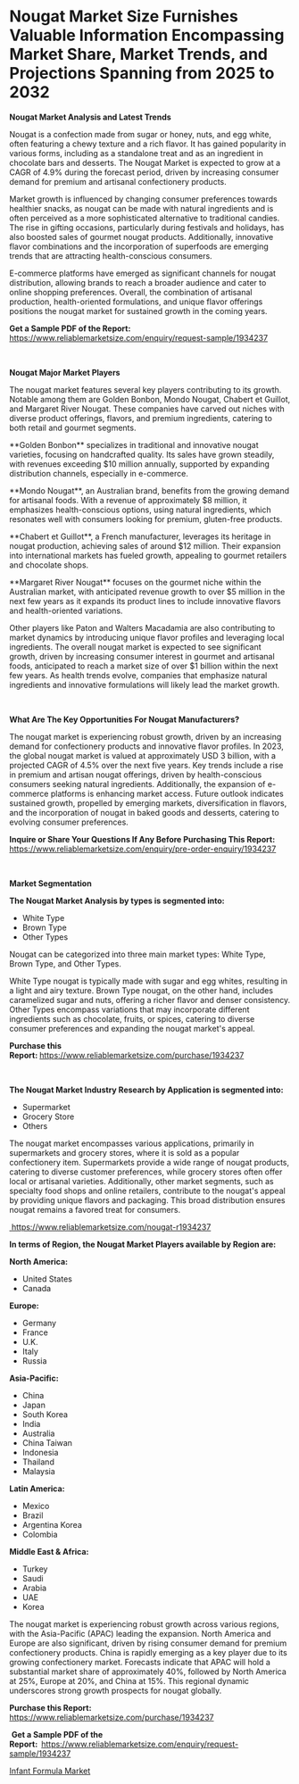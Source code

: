 <p><h1>Nougat Market Size Furnishes Valuable Information Encompassing Market Share, Market Trends, and Projections Spanning from 2025 to 2032</h1></p><p><strong>Nougat Market Analysis and Latest Trends</strong></p>
<p><p>Nougat is a confection made from sugar or honey, nuts, and egg white, often featuring a chewy texture and a rich flavor. It has gained popularity in various forms, including as a standalone treat and as an ingredient in chocolate bars and desserts. The Nougat Market is expected to grow at a CAGR of 4.9% during the forecast period, driven by increasing consumer demand for premium and artisanal confectionery products. </p><p>Market growth is influenced by changing consumer preferences towards healthier snacks, as nougat can be made with natural ingredients and is often perceived as a more sophisticated alternative to traditional candies. The rise in gifting occasions, particularly during festivals and holidays, has also boosted sales of gourmet nougat products. Additionally, innovative flavor combinations and the incorporation of superfoods are emerging trends that are attracting health-conscious consumers. </p><p>E-commerce platforms have emerged as significant channels for nougat distribution, allowing brands to reach a broader audience and cater to online shopping preferences. Overall, the combination of artisanal production, health-oriented formulations, and unique flavor offerings positions the nougat market for sustained growth in the coming years.</p></p>
<p><strong>Get a Sample PDF of the Report:&nbsp;</strong> <a href="https://www.reliablemarketsize.com/enquiry/request-sample/1934237?utm_campaign=1143&utm_medium=2&utm_source=Github&utm_content=ia&utm_term=14022025&utm_id=nougat">https://www.reliablemarketsize.com/enquiry/request-sample/1934237</a></p>
<p>&nbsp;</p>
<p><strong>Nougat Major Market Players</strong></p>
<p><p>The nougat market features several key players contributing to its growth. Notable among them are Golden Bonbon, Mondo Nougat, Chabert et Guillot, and Margaret River Nougat. These companies have carved out niches with diverse product offerings, flavors, and premium ingredients, catering to both retail and gourmet segments.</p><p>**Golden Bonbon** specializes in traditional and innovative nougat varieties, focusing on handcrafted quality. Its sales have grown steadily, with revenues exceeding $10 million annually, supported by expanding distribution channels, especially in e-commerce.</p><p>**Mondo Nougat**, an Australian brand, benefits from the growing demand for artisanal foods. With a revenue of approximately $8 million, it emphasizes health-conscious options, using natural ingredients, which resonates well with consumers looking for premium, gluten-free products.</p><p>**Chabert et Guillot**, a French manufacturer, leverages its heritage in nougat production, achieving sales of around $12 million. Their expansion into international markets has fueled growth, appealing to gourmet retailers and chocolate shops.</p><p>**Margaret River Nougat** focuses on the gourmet niche within the Australian market, with anticipated revenue growth to over $5 million in the next few years as it expands its product lines to include innovative flavors and health-oriented variations.</p><p>Other players like Paton and Walters Macadamia are also contributing to market dynamics by introducing unique flavor profiles and leveraging local ingredients. The overall nougat market is expected to see significant growth, driven by increasing consumer interest in gourmet and artisanal foods, anticipated to reach a market size of over $1 billion within the next few years. As health trends evolve, companies that emphasize natural ingredients and innovative formulations will likely lead the market growth.</p></p>
<p>&nbsp;</p>
<p><strong>What Are The Key Opportunities For Nougat Manufacturers?</strong></p>
<p><p>The nougat market is experiencing robust growth, driven by an increasing demand for confectionery products and innovative flavor profiles. In 2023, the global nougat market is valued at approximately USD 3 billion, with a projected CAGR of 4.5% over the next five years. Key trends include a rise in premium and artisan nougat offerings, driven by health-conscious consumers seeking natural ingredients. Additionally, the expansion of e-commerce platforms is enhancing market access. Future outlook indicates sustained growth, propelled by emerging markets, diversification in flavors, and the incorporation of nougat in baked goods and desserts, catering to evolving consumer preferences.</p></p>
<p><strong>Inquire or Share Your Questions If Any Before Purchasing This Report:</strong> <a href="https://www.reliablemarketsize.com/enquiry/pre-order-enquiry/1934237?utm_campaign=1143&utm_medium=2&utm_source=Github&utm_content=ia&utm_term=14022025&utm_id=nougat">https://www.reliablemarketsize.com/enquiry/pre-order-enquiry/1934237</a></p>
<p>&nbsp;</p>
<p><strong>Market Segmentation</strong></p>
<p><strong>The Nougat Market Analysis by types is segmented into:</strong></p>
<p><ul><li>White Type</li><li>Brown Type</li><li>Other Types</li></ul></p>
<p><p>Nougat can be categorized into three main market types: White Type, Brown Type, and Other Types. </p><p>White Type nougat is typically made with sugar and egg whites, resulting in a light and airy texture. Brown Type nougat, on the other hand, includes caramelized sugar and nuts, offering a richer flavor and denser consistency. Other Types encompass variations that may incorporate different ingredients such as chocolate, fruits, or spices, catering to diverse consumer preferences and expanding the nougat market's appeal.</p></p>
<p><strong>Purchase this Report:&nbsp;</strong><a href="https://www.reliablemarketsize.com/purchase/1934237?utm_campaign=1143&utm_medium=2&utm_source=Github&utm_content=ia&utm_term=14022025&utm_id=nougat">https://www.reliablemarketsize.com/purchase/1934237</a></p>
<p>&nbsp;</p>
<p><strong>The Nougat Market Industry Research by Application is segmented into:</strong></p>
<p><ul><li>Supermarket</li><li>Grocery Store</li><li>Others</li></ul></p>
<p><p>The nougat market encompasses various applications, primarily in supermarkets and grocery stores, where it is sold as a popular confectionery item. Supermarkets provide a wide range of nougat products, catering to diverse customer preferences, while grocery stores often offer local or artisanal varieties. Additionally, other market segments, such as specialty food shops and online retailers, contribute to the nougat's appeal by providing unique flavors and packaging. This broad distribution ensures nougat remains a favored treat for consumers.</p></p>
<p><a href="https://www.reliablemarketsize.com/nougat-r1934237?utm_campaign=1143&utm_medium=2&utm_source=Github&utm_content=ia&utm_term=14022025&utm_id=nougat">&nbsp;https://www.reliablemarketsize.com/nougat-r1934237</a></p>
<p><strong>In terms of Region, the Nougat Market Players available by Region are:</strong></p>
<p>
    <p> <strong> North America: </strong>
        <ul>
            <li>United States</li>
            <li>Canada</li>
        </ul>
        </p> 
    <p> <strong> Europe: </strong>
        <ul>
            <li>Germany</li>
            <li>France</li>
            <li>U.K.</li>
            <li>Italy</li>
            <li>Russia</li>
        </ul>
        </p> 
    <p> <strong> Asia-Pacific: </strong>
        <ul>
            <li>China</li>
            <li>Japan</li>
            <li>South Korea</li>
            <li>India</li>
            <li>Australia</li>
            <li>China Taiwan</li>
            <li>Indonesia</li>
            <li>Thailand</li>
            <li>Malaysia</li>
        </ul>
        </p> 
    <p> <strong> Latin America: </strong>
        <ul>
            <li>Mexico</li>
            <li>Brazil</li>
            <li>Argentina Korea</li>
            <li>Colombia</li>
        </ul>
        </p> 
    <p> <strong> Middle East & Africa: </strong>
        <ul>
            <li>Turkey</li>
            <li>Saudi</li>
            <li>Arabia</li>
            <li>UAE</li>
            <li>Korea</li>
        </ul>
    </p>
    </p>
<p><p>The nougat market is experiencing robust growth across various regions, with the Asia-Pacific (APAC) leading the expansion. North America and Europe are also significant, driven by rising consumer demand for premium confectionery products. China is rapidly emerging as a key player due to its growing confectionery market. Forecasts indicate that APAC will hold a substantial market share of approximately 40%, followed by North America at 25%, Europe at 20%, and China at 15%. This regional dynamic underscores strong growth prospects for nougat globally.</p></p>
<p><strong>Purchase this Report: </strong><a href="https://www.reliablemarketsize.com/purchase/1934237?utm_campaign=1143&utm_medium=2&utm_source=Github&utm_content=ia&utm_term=14022025&utm_id=nougat">https://www.reliablemarketsize.com/purchase/1934237</a></p>
<p>&nbsp;<strong>Get a Sample PDF of the Report:&nbsp;&nbsp;</strong><a href="https://www.reliablemarketsize.com/enquiry/request-sample/1934237?utm_campaign=1143&utm_medium=2&utm_source=Github&utm_content=ia&utm_term=14022025&utm_id=nougat">https://www.reliablemarketsize.com/enquiry/request-sample/1934237</a></p>
<p><strong></strong></p>
<p><p><a href="https://github.com/castoriffic/Market-Research-Report-List-5/blob/main/infant-formula-market.md?utm_campaign=1143&utm_medium=2&utm_source=Github&utm_content=ia&utm_term=14022025&utm_id=nougat">Infant Formula Market</a></p></p>